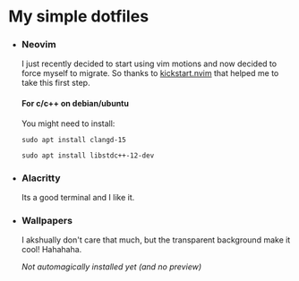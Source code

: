 # My simple dotfiles
- ### Neovim
  I just recently decided to start using vim motions and now decided to force myself to migrate.
  So thanks to [kickstart.nvim](https://github.com/nvim-lua/kickstart.nvim) that helped me to take this first step.
  #### For c/c++ on debian/ubuntu
  You might need to install:
  
  `sudo apt install clangd-15`

  `sudo apt install libstdc++-12-dev`
  
- ### Alacritty
  Its a good terminal and I like it.
- ### Wallpapers
  I akshually don't care that much, but the transparent background make it cool! Hahahaha.

  _Not automagically installed yet (and no preview)_
